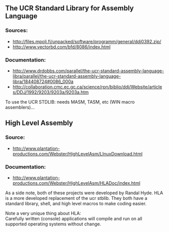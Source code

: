 ## The UCR Standard Library for Assembly Language 
### Sources:
* http://files.mpoli.fi/unpacked/software/programm/general/ddj0392.zip/
* http://www.vectorbd.com/bfd/8086/index.html

### Documentation:
* http://www.drdobbs.com/parallel/the-ucr-standard-assembly-language-libra/parallel/the-ucr-standard-assembly-language-libra/184408724#0086_000a
* http://collaboration.cmc.ec.gc.ca/science/rpn/biblio/ddj/Website/articles/DDJ/1992/9203/9203a/9203a.htm

To use the UCR STDLIB: needs MASM, TASM, etc (WIN macro assemblers)...

## High Level Assembly
### Source:
* http://www.plantation-productions.com/Webster/HighLevelAsm/LInuxDownload.html

### Documentation:
* http://www.plantation-productions.com/Webster/HighLevelAsm/HLADoc/index.html



As a side note, both of these projects were developed by Randal Hyde.
HLA is a more developed replacement of the ucr stblib.
They both have a standard library, shell, and high level macros to make coding easier.

Note a very unique thing about HLA:  
Carefully written (console) applications will compile and run on all supported operating systems without change.  
